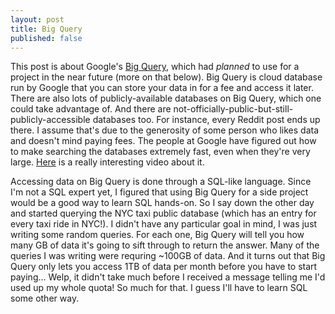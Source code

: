 ```yaml
---
layout: post
title: Big Query
published: false
---
```


This post is about Google's [Big Query](https://cloud.google.com/bigquery), which had _planned_ to use for a project in the near future (more on that below). Big Query is cloud database run by Google that you can store your data in for a fee and access it later. There are also lots of publicly-available databases on Big Query, which one could take advantage of. And there are not-officially-public-but-still-publicly-accessible databases too. For instance, every Reddit post ends up there. I assume that's due to the generosity of some person who likes data and doesn't mind paying fees. The people at Google have figured out how to make searching the databases extremely fast, even when they're very large. [Here](https://www.youtube.com/watch?v=UueWySREWvk) is a really interesting video about it.

Accessing data on Big Query is done through a SQL-like language. Since I'm not a SQL expert yet, I figured that using Big Query for a side project would be a good way to learn SQL hands-on. So I say down the other day and started querying the NYC taxi public database (which has an entry for every taxi ride in NYC!). I didn't have any particular goal in mind, I was just writing some random queries. For each one, Big Query will tell you how many GB of data it's going to sift through to return the answer. Many of the queries I was writing were requring ~100GB of data. And it turns out that Big Query only lets you access 1TB of data per month before you have to start paying... Welp, it didn't take much before I received a message telling me I'd used up my whole quota! So much for that. I guess I'll have to learn SQL some other way.
